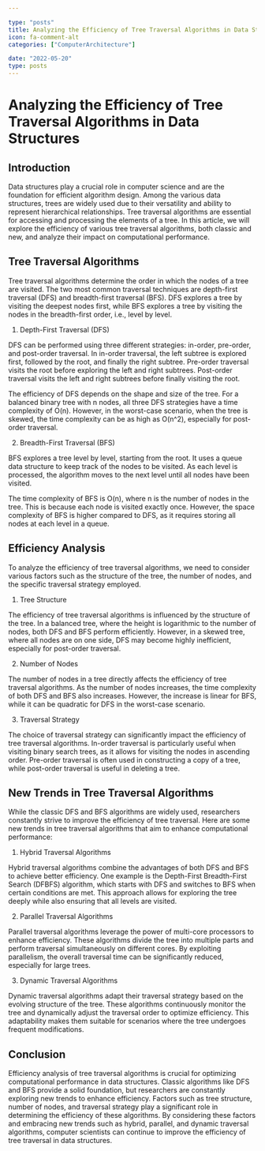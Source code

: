 ```yaml
---

type: "posts"
title: Analyzing the Efficiency of Tree Traversal Algorithms in Data Structures
icon: fa-comment-alt
categories: ["ComputerArchitecture"]

date: "2022-05-20"
type: posts
---
```





# Analyzing the Efficiency of Tree Traversal Algorithms in Data Structures

## Introduction

Data structures play a crucial role in computer science and are the foundation for efficient algorithm design. Among the various data structures, trees are widely used due to their versatility and ability to represent hierarchical relationships. Tree traversal algorithms are essential for accessing and processing the elements of a tree. In this article, we will explore the efficiency of various tree traversal algorithms, both classic and new, and analyze their impact on computational performance.

## Tree Traversal Algorithms

Tree traversal algorithms determine the order in which the nodes of a tree are visited. The two most common traversal techniques are depth-first traversal (DFS) and breadth-first traversal (BFS). DFS explores a tree by visiting the deepest nodes first, while BFS explores a tree by visiting the nodes in the breadth-first order, i.e., level by level.

1. Depth-First Traversal (DFS)

DFS can be performed using three different strategies: in-order, pre-order, and post-order traversal. In in-order traversal, the left subtree is explored first, followed by the root, and finally the right subtree. Pre-order traversal visits the root before exploring the left and right subtrees. Post-order traversal visits the left and right subtrees before finally visiting the root.

The efficiency of DFS depends on the shape and size of the tree. For a balanced binary tree with n nodes, all three DFS strategies have a time complexity of O(n). However, in the worst-case scenario, when the tree is skewed, the time complexity can be as high as O(n^2), especially for post-order traversal.

2. Breadth-First Traversal (BFS)

BFS explores a tree level by level, starting from the root. It uses a queue data structure to keep track of the nodes to be visited. As each level is processed, the algorithm moves to the next level until all nodes have been visited.

The time complexity of BFS is O(n), where n is the number of nodes in the tree. This is because each node is visited exactly once. However, the space complexity of BFS is higher compared to DFS, as it requires storing all nodes at each level in a queue.

## Efficiency Analysis

To analyze the efficiency of tree traversal algorithms, we need to consider various factors such as the structure of the tree, the number of nodes, and the specific traversal strategy employed.

1. Tree Structure

The efficiency of tree traversal algorithms is influenced by the structure of the tree. In a balanced tree, where the height is logarithmic to the number of nodes, both DFS and BFS perform efficiently. However, in a skewed tree, where all nodes are on one side, DFS may become highly inefficient, especially for post-order traversal.

2. Number of Nodes

The number of nodes in a tree directly affects the efficiency of tree traversal algorithms. As the number of nodes increases, the time complexity of both DFS and BFS also increases. However, the increase is linear for BFS, while it can be quadratic for DFS in the worst-case scenario.

3. Traversal Strategy

The choice of traversal strategy can significantly impact the efficiency of tree traversal algorithms. In-order traversal is particularly useful when visiting binary search trees, as it allows for visiting the nodes in ascending order. Pre-order traversal is often used in constructing a copy of a tree, while post-order traversal is useful in deleting a tree.

## New Trends in Tree Traversal Algorithms

While the classic DFS and BFS algorithms are widely used, researchers constantly strive to improve the efficiency of tree traversal. Here are some new trends in tree traversal algorithms that aim to enhance computational performance:

1. Hybrid Traversal Algorithms

Hybrid traversal algorithms combine the advantages of both DFS and BFS to achieve better efficiency. One example is the Depth-First Breadth-First Search (DFBFS) algorithm, which starts with DFS and switches to BFS when certain conditions are met. This approach allows for exploring the tree deeply while also ensuring that all levels are visited.

2. Parallel Traversal Algorithms

Parallel traversal algorithms leverage the power of multi-core processors to enhance efficiency. These algorithms divide the tree into multiple parts and perform traversal simultaneously on different cores. By exploiting parallelism, the overall traversal time can be significantly reduced, especially for large trees.

3. Dynamic Traversal Algorithms

Dynamic traversal algorithms adapt their traversal strategy based on the evolving structure of the tree. These algorithms continuously monitor the tree and dynamically adjust the traversal order to optimize efficiency. This adaptability makes them suitable for scenarios where the tree undergoes frequent modifications.

## Conclusion

Efficiency analysis of tree traversal algorithms is crucial for optimizing computational performance in data structures. Classic algorithms like DFS and BFS provide a solid foundation, but researchers are constantly exploring new trends to enhance efficiency. Factors such as tree structure, number of nodes, and traversal strategy play a significant role in determining the efficiency of these algorithms. By considering these factors and embracing new trends such as hybrid, parallel, and dynamic traversal algorithms, computer scientists can continue to improve the efficiency of tree traversal in data structures.